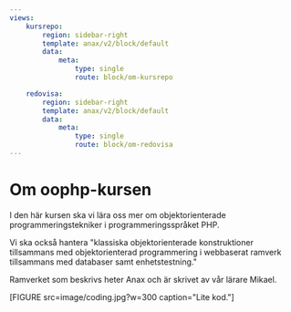 ```yaml
---
views:
    kursrepo:
        region: sidebar-right
        template: anax/v2/block/default
        data:
            meta: 
                type: single
                route: block/om-kursrepo

    redovisa:
        region: sidebar-right
        template: anax/v2/block/default
        data:
            meta: 
                type: single
                route: block/om-redovisa
---
```

Om oophp-kursen
=========================

I den här kursen ska vi lära oss mer om objektorienterade programmeringstekniker i programmeringsspråket PHP. 

Vi ska också hantera "klassiska objektorienterade konstruktioner tillsammans med objektorienterad programmering i webbaserat ramverk tillsammans med databaser samt enhetstestning." 

Ramverket som beskrivs heter Anax och är skrivet av vår lärare Mikael.

[FIGURE src=image/coding.jpg?w=300 caption="Lite kod."]